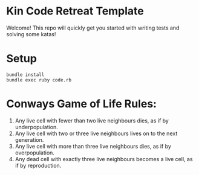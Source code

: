 # Kin Code Retreat Template

Welcome! This repo will quickly get you started with writing tests and solving some katas!

# Setup

```
bundle install
bundle exec ruby code.rb
```

# Conways Game of Life Rules:

1. Any live cell with fewer than two live neighbours dies, as if by underpopulation.
2. Any live cell with two or three live neighbours lives on to the next generation.
3. Any live cell with more than three live neighbours dies, as if by overpopulation.
4. Any dead cell with exactly three live neighbours becomes a live cell, as if by reproduction.
